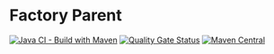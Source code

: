 # Factory Parent
[![Java CI - Build with Maven](https://github.com/BhuwanUpadhyay/factory-parent/workflows/Java%20CI%20-%20Build%20with%20Maven/badge.svg)](https://github.com/BhuwanUpadhyay/factory-parent/actions)
[![Quality Gate Status](https://sonarcloud.io/api/project_badges/measure?project=io.github.bhuwanupadhyay%3Afactory-parent&metric=alert_status)](https://sonarcloud.io/dashboard?id=io.github.bhuwanupadhyay%3Afactory-parent)
[![Maven Central](https://img.shields.io/maven-central/v/io.github.bhuwanupadhyay/factory-parent)](https://mvnrepository.com/artifact/io.github.bhuwanupadhyay/factory-parent)
